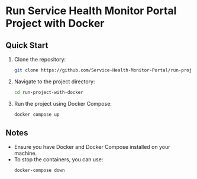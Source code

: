 # Run Service Health Monitor Portal Project with Docker

## Quick Start

1. Clone the repository:
    ```bash
    git clone https://github.com/Service-Health-Monitor-Portal/run-project-with-docker.git
    ```

2. Navigate to the project directory:
    ```bash
    cd run-project-with-docker
    ```

3. Run the project using Docker Compose:
    ```bash
    docker compose up
    ```

## Notes

- Ensure you have Docker and Docker Compose installed on your machine.
- To stop the containers, you can use:
    ```bash
    docker-compose down
    ```